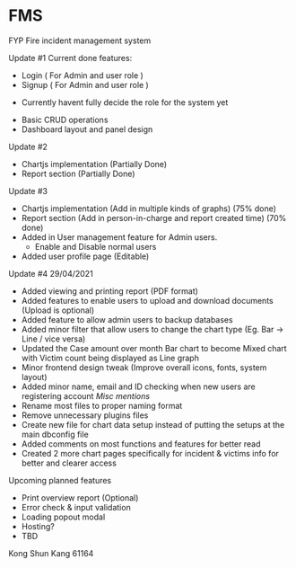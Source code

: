 # FMS
FYP Fire incident management system

Update #1
Current done features:
- Login ( For Admin and user role )
- Signup ( For Admin and user role )
* Currently havent fully decide the role for the system yet
- Basic CRUD operations
- Dashboard layout and panel design

Update #2
- Chartjs implementation (Partially Done)
- Report section (Partially Done)

Update #3
- Chartjs implementation (Add in multiple kinds of graphs) (75% done)
- Report section (Add in person-in-charge and report created time) (70% done)
- Added in User management feature for Admin users. 
  - Enable and Disable normal users
- Added user profile page (Editable)

Update #4 29/04/2021
- Added viewing and printing report (PDF format)
- Added features to enable users to upload and download documents (Upload is optional)
- Added feature to allow admin users to backup databases
- Added minor filter that allow users to change the chart type (Eg. Bar -> Line / vice versa)
- Updated the Case amount over month Bar chart to become Mixed chart with Victim count being displayed as Line graph
- Minor frontend design tweak (Improve overall icons, fonts, system layout)
- Added minor name, email and ID checking when new users are registering account
*Misc mentions*
- Rename most files to proper naming format
- Remove unnecessary plugins files 
- Create new file for chart data setup instead of putting the setups at the main dbconfig file
- Added comments on most functions and features for better read
- Created 2 more chart pages specifically for incident & victims info for better and clearer access


Upcoming planned features
- Print overview report (Optional)
- Error check & input validation
- Loading popout modal
- Hosting?
- TBD


Kong Shun Kang 61164
